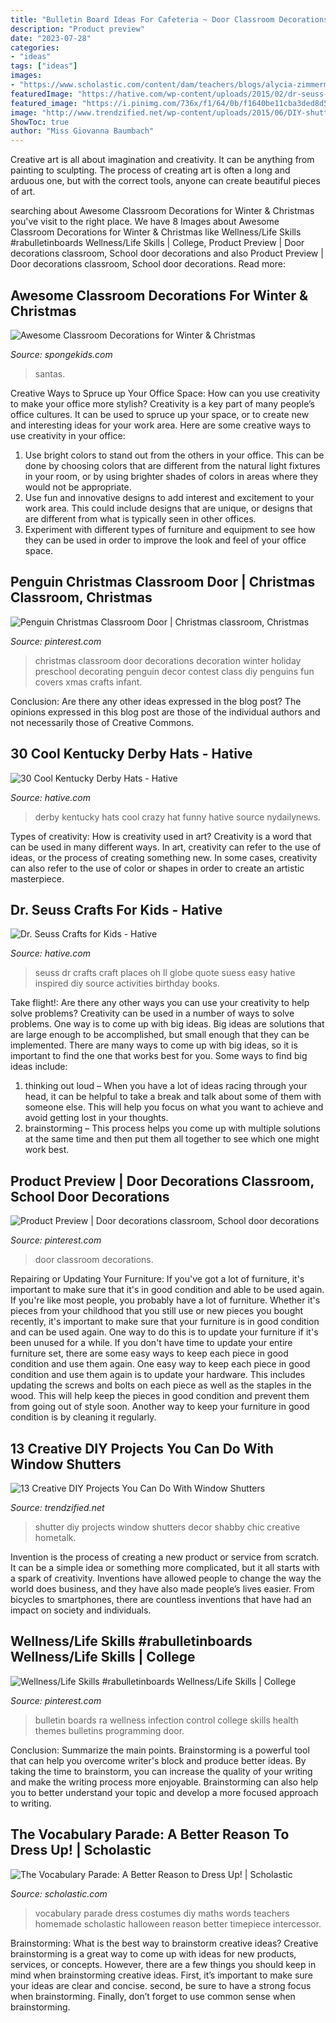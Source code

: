 ```yaml
---
title: "Bulletin Board Ideas For Cafeteria ~ Door Classroom Decorations"
description: "Product preview"
date: "2023-07-28"
categories:
- "ideas"
tags: ["ideas"]
images:
- "https://www.scholastic.com/content/dam/teachers/blogs/alycia-zimmerman/migrated-files/vparade_timepiecejunhao.jpg"
featuredImage: "https://hative.com/wp-content/uploads/2015/02/dr-seuss-crafts/7-dr-seuss-crafts.jpg"
featured_image: "https://i.pinimg.com/736x/f1/64/0b/f1640be11cba3ded8d50c062bc12b3d1--christmas-classroom-door-christmas-lunch.jpg"
image: "http://www.trendzified.net/wp-content/uploads/2015/06/DIY-shutter-projects7.jpg"
ShowToc: true
author: "Miss Giovanna Baumbach"
---
```



Creative art is all about imagination and creativity. It can be anything from painting to sculpting. The process of creating art is often a long and arduous one, but with the correct tools, anyone can create beautiful pieces of art.

	

		
searching about Awesome Classroom Decorations for Winter &amp; Christmas you've visit to the right place. We have 8 Images about Awesome Classroom Decorations for Winter &amp; Christmas like Wellness/Life Skills #rabulletinboards Wellness/Life Skills | College, Product Preview | Door decorations classroom, School door decorations and also Product Preview | Door decorations classroom, School door decorations. Read more:
		
    
## Awesome Classroom Decorations For Winter &amp; Christmas

<img loading=lazy src="https://spongekids.com/wp-content/uploads/2016/11/christmas-bulletin-board/9-christmas-bulletin-board-ideas.jpg" onerror="this.onerror=null;this.src='https://tse1.mm.bing.net/th?id=OIP.EYO-Go1hW4cwvbyYw4o5LAHaKv&amp;pid=15.1';" alt="Awesome Classroom Decorations for Winter &amp; Christmas">

_Source: spongekids.com_

>santas. 

	

Creative Ways to Spruce up Your Office Space: How can you use creativity to make your office more stylish?
Creativity is a key part of many people’s office cultures. It can be used to spruce up your space, or to create new and interesting ideas for your work area. Here are some creative ways to use creativity in your office: 
1. Use bright colors to stand out from the others in your office. This can be done by choosing colors that are different from the natural light fixtures in your room, or by using brighter shades of colors in areas where they would not be appropriate. 
2. Use fun and innovative designs to add interest and excitement to your work area. This could include designs that are unique, or designs that are different from what is typically seen in other offices. 
3. Experiment with different types of furniture and equipment to see how they can be used in order to improve the look and feel of your office space.

    
## Penguin Christmas Classroom Door | Christmas Classroom, Christmas

<img loading=lazy src="https://i.pinimg.com/736x/f1/64/0b/f1640be11cba3ded8d50c062bc12b3d1--christmas-classroom-door-christmas-lunch.jpg" onerror="this.onerror=null;this.src='https://tse4.mm.bing.net/th?id=OIP.-rBEBLMSpXLa-SU8roytvAHaJ3&amp;pid=15.1';" alt="Penguin Christmas Classroom Door | Christmas classroom, Christmas">

_Source: pinterest.com_

>christmas classroom door decorations decoration winter holiday preschool decorating penguin decor contest class diy penguins fun covers xmas crafts infant. 

	

Conclusion: Are there any other ideas expressed in the blog post?
The opinions expressed in this blog post are those of the individual authors and not necessarily those of Creative Commons.

    
## 30 Cool Kentucky Derby Hats - Hative

<img loading=lazy src="https://hative.com/wp-content/uploads/2014/06/kentucky-derby-hats/30-kentucky-derby-hats.jpg" onerror="this.onerror=null;this.src='https://tse4.mm.bing.net/th?id=OIP.wsj969OiLmzcQMTDIg1wRwHaGO&amp;pid=15.1';" alt="30 Cool Kentucky Derby Hats - Hative">

_Source: hative.com_

>derby kentucky hats cool crazy hat funny hative source nydailynews. 

	

Types of creativity: How is creativity used in art?
Creativity is a word that can be used in many different ways. In art, creativity can refer to the use of ideas, or the process of creating something new. In some cases, creativity can also refer to the use of color or shapes in order to create an artistic masterpiece.

    
## Dr. Seuss Crafts For Kids - Hative

<img loading=lazy src="https://hative.com/wp-content/uploads/2015/02/dr-seuss-crafts/7-dr-seuss-crafts.jpg" onerror="this.onerror=null;this.src='https://tse2.mm.bing.net/th?id=OIP.0nYHPeJhgy9OERJ3ovanRAHaLH&amp;pid=15.1';" alt="Dr. Seuss Crafts for Kids - Hative">

_Source: hative.com_

>seuss dr crafts craft places oh ll globe quote suess easy hative inspired diy source activities birthday books. 

	

Take flight!: Are there any other ways you can use your creativity to help solve problems?
Creativity can be used in a number of ways to solve problems. One way is to come up with big ideas. Big ideas are solutions that are large enough to be accomplished, but small enough that they can be implemented. There are many ways to come up with big ideas, so it is important to find the one that works best for you. Some ways to find big ideas include: 
1) thinking out loud – When you have a lot of ideas racing through your head, it can be helpful to take a break and talk about some of them with someone else. This will help you focus on what you want to achieve and avoid getting lost in your thoughts. 
2) brainstorming – This process helps you come up with multiple solutions at the same time and then put them all together to see which one might work best.

    
## Product Preview | Door Decorations Classroom, School Door Decorations

<img loading=lazy src="https://i.pinimg.com/736x/95/aa/88/95aa881de2d7b3703c6df3cde7d5805c.jpg" onerror="this.onerror=null;this.src='https://tse3.mm.bing.net/th?id=OIP.bz-SARMQ_57Mv7ZmO6g4FAHaJ3&amp;pid=15.1';" alt="Product Preview | Door decorations classroom, School door decorations">

_Source: pinterest.com_

>door classroom decorations. 

	

Repairing or Updating Your Furniture: If you've got a lot of furniture, it's important to make sure that it's in good condition and able to be used again.
If you're like most people, you probably have a lot of furniture. Whether it's pieces from your childhood that you still use or new pieces you bought recently, it's important to make sure that your furniture is in good condition and can be used again. One way to do this is to update your furniture if it's been unused for a while. If you don't have time to update your entire furniture set, there are some easy ways to keep each piece in good condition and use them again. 
One easy way to keep each piece in good condition and use them again is to update your hardware. This includes updating the screws and bolts on each piece as well as the staples in the wood. This will help keep the pieces in good condition and prevent them from going out of style soon. Another way to keep your furniture in good condition is by cleaning it regularly.

    
## 13 Creative DIY Projects You Can Do With Window Shutters

<img loading=lazy src="http://www.trendzified.net/wp-content/uploads/2015/06/DIY-shutter-projects7.jpg" onerror="this.onerror=null;this.src='https://tse2.mm.bing.net/th?id=OIP._K0MVg54qsfCDHYj_hNyNQHaLH&amp;pid=15.1';" alt="13 Creative DIY Projects You Can Do With Window Shutters">

_Source: trendzified.net_

>shutter diy projects window shutters decor shabby chic creative hometalk. 

	

Invention is the process of creating a new product or service from scratch. It can be a simple idea or something more complicated, but it all starts with a spark of creativity. Inventions have allowed people to change the way the world does business, and they have also made people’s lives easier. From bicycles to smartphones, there are countless inventions that have had an impact on society and individuals.

    
## Wellness/Life Skills #rabulletinboards Wellness/Life Skills | College

<img loading=lazy src="https://i.pinimg.com/736x/cf/72/a4/cf72a404eb9d5a35c786d270080d6b5e.jpg" onerror="this.onerror=null;this.src='https://tse2.mm.bing.net/th?id=OIP.MXjZoG0qPI2VeZLr3m3wSgHaNK&amp;pid=15.1';" alt="Wellness/Life Skills #rabulletinboards Wellness/Life Skills | College">

_Source: pinterest.com_

>bulletin boards ra wellness infection control college skills health themes bulletins programming door. 

	

Conclusion: Summarize the main points.
Brainstorming is a powerful tool that can help you overcome writer's block and produce better ideas. By taking the time to brainstorm, you can increase the quality of your writing and make the writing process more enjoyable. Brainstorming can also help you to better understand your topic and develop a more focused approach to writing.

    
## The Vocabulary Parade: A Better Reason To Dress Up! | Scholastic

<img loading=lazy src="https://www.scholastic.com/content/dam/teachers/blogs/alycia-zimmerman/migrated-files/vparade_timepiecejunhao.jpg" onerror="this.onerror=null;this.src='https://tse1.mm.bing.net/th?id=OIP.T-wjM5ZnyDOukT3Ugyuj8gHaJ4&amp;pid=15.1';" alt="The Vocabulary Parade: A Better Reason to Dress Up! | Scholastic">

_Source: scholastic.com_

>vocabulary parade dress costumes diy maths words teachers homemade scholastic halloween reason better timepiece intercessor. 

	

Brainstorming: What is the best way to brainstorm creative ideas?
Creative brainstorming is a great way to come up with ideas for new products, services, or concepts. However, there are a few things you should keep in mind when brainstorming creative ideas. First, it’s important to make sure your ideas are clear and concise. second, be sure to have a strong focus when brainstorming. Finally, don’t forget to use common sense when brainstorming.


